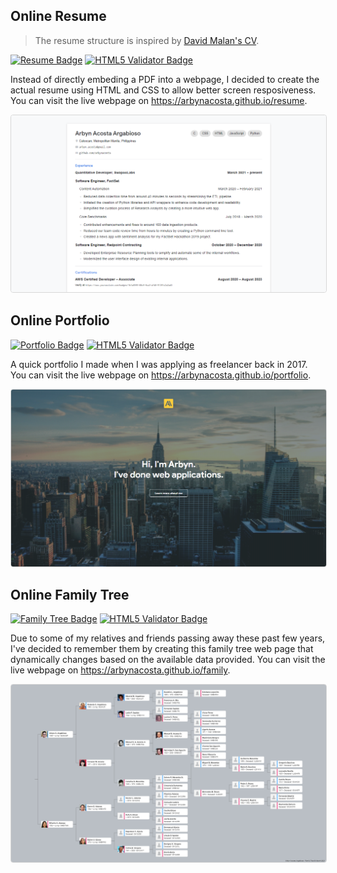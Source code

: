 ## Online Resume
> The resume structure is inspired by [David Malan's CV](https://cs.harvard.edu/malan/cv/).

[![Resume Badge](https://img.shields.io/badge/Resume-Online-brightgreen)](http://arbynacosta.github.com/resume) [![HTML5 Validator Badge](https://img.shields.io/badge/HTML5%20Validator-Passed-brightgreen)](#)

Instead of directly embeding a PDF into a webpage, I decided to create the actual resume using HTML and CSS to allow better screen resposiveness. You can visit the live webpage on <a href="https://arbynacosta.github.io/resume" target="_blank">https://arbynacosta.github.io/resume</a>.

<img src="assets/images/readme/resume-screenshot.png" style="border: 1px solid rgba(0, 0, 0, 0.15); border-radius: 4px;" />

## Online Portfolio

[![Portfolio Badge](https://img.shields.io/badge/Portfolio-Online-brightgreen)](http://arbynacosta.github.com/portfolio) [![HTML5 Validator Badge](https://img.shields.io/badge/HTML5%20Validator-Passed-brightgreen)](#)

A quick portfolio I made when I was applying as freelancer back in 2017. You can visit the live webpage on <a href="https://arbynacosta.github.io/portfolio" target="_blank">https://arbynacosta.github.io/portfolio</a>.

<img src="assets/images/readme/portfolio-screenshot.png" style="border: 1px solid rgba(0, 0, 0, 0.15); border-radius: 4px;" />

## Online Family Tree

[![Family Tree Badge](https://img.shields.io/badge/Family%20Tree-Online-brightgreen)](http://arbynacosta.github.com/family) [![HTML5 Validator Badge](https://img.shields.io/badge/HTML5%20Validator-Passed-brightgreen)](#)

Due to some of my relatives and friends passing away these past few years, I've decided to remember them by creating this family tree web page that dynamically changes based on the available data provided. You can visit the live webpage on <a href="https://arbynacosta.github.io/family?q=arbyn" target="_blank">https://arbynacosta.github.io/family</a>.

<img src="assets/images/readme/family-screenshot.png" style="border: 1px solid rgba(0, 0, 0, 0.15); border-radius: 4px;" />

